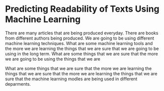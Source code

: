 # Predicting Readability of Texts Using Machine Learning

There are many articles that are being produced everyday. There are books from different authors being produced. We are going to be using different machine learning techniques. What are some machine learning tools and the more we are learning the things that we are sure that we are going to be using in the long term. What are some things that we are sure that the more we are going to be using the things that we are 

What are some things that we are sure that the more we are learning the things that we are sure that the more we are learning the things that we are sure that the machine learning modles are being used in different deparments. 
